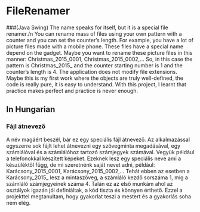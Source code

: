 # FileRenamer
###(Java Swing)
The name speaks for itself, but it is a special file renamer./n You can rename mass of files using your own pattern with a counter and you can set the counter’s length. For example, you have a lot of picture files made with a mobile phone. These files have a special name depend on the gadget. Maybe you want to rename these picture files in this manner: Christmas_2015_0001, Christmas_2015_0002,... So, in this case the pattern is Christmas_2015_ and the counter starting number is 1 and the counter’s length is 4. The application does not modify file extensions. Maybe this is my first work where the objects are truly well-defined, the code is really pure, it is easy to understand. With this project, I learnt that practice makes perfect and practice is never enough.
## In Hungarian
### Fájl átnevező
A név magáért beszél, bár ez egy speciális fájl átnevező. Az alkalmazással egyszerre sok fájlt lehet átnevezni egy szövegminta megadásával, egy számlálóval és a számlálóhoz tartozó számjegyek számával. Vegyük például a telefonokkal készített képeket. Ezeknek lesz egy speciális neve ami a készüléktől függ, de mi szeretnénk saját nevet adni, például: Karácsony_2015_0001, Karácsony_2015_0002,... Tehát ebben az esetben a Karácsony_2015_ lesz a mintaszöveg, a számláló kezdő sorszáma 1, míg a számláló számjegyeinek száma 4. Talán ez az első munkám ahol az osztályok igazán jól definiáltak, a kód tiszta és könnyen érthető. Ezzel a projekttel megtanultam, hogy gyakorlat teszi a mestert és a gyakorlás soha nem elég.
